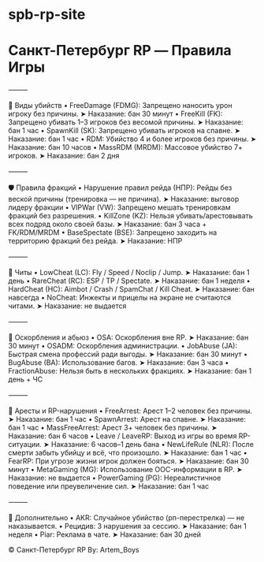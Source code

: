 # spb-rp-site

# Санкт-Петербург RP — Правила Игры

⸻

🔫 Виды убийств
	•	FreeDamage (FDMG): Запрещено наносить урон игроку без причины.
➤ Наказание: бан 30 минут
	•	FreeKill (FK): Запрещено убивать 1–3 игроков без весомой причины.
➤ Наказание: бан 1 час
	•	SpawnKill (SK): Запрещено убивать игроков на спавне.
➤ Наказание: бан 1 час
	•	RDM: Убийство 4 и более игроков без причины.
➤ Наказание: бан 10 часов
	•	MassRDM (MRDM): Массовое убийство 7+ игроков.
➤ Наказание: бан 2 дня

⸻

🛡️ Правила фракций
	•	Нарушение правил рейда (НПР): Рейды без веской причины (тренировка — не причина).
➤ Наказание: выговор лидеру фракции
	•	VIPWar (VW): Запрещено мешать тренировкам фракций без разрешения.
	•	KillZone (KZ): Нельзя убивать/арестовывать всех подряд около своей базы.
➤ Наказание: бан 3 часа + FK/RDM/MRDM
	•	BaseSpectate (BSE): Запрещено заходить на территорию фракций без рейда.
➤ Наказание: НПР

⸻

🚫 Читы
	•	LowCheat (LC): Fly / Speed / Noclip / Jump.
➤ Наказание: бан 1 день
	•	RareCheat (RC): ESP / TP / Spectate.
➤ Наказание: бан 1 неделя
	•	HardCheat (HC): Aimbot / Crash / SpamChat / Kill Cheat.
➤ Наказание: бан навсегда
	•	NoCheat: Инжекты и прицелы на экране не считаются читами.
➤ Наказание: не выдается

⸻

💬 Оскорбления и абьюз
	•	OSA: Оскорбления вне RP.
➤ Наказание: бан 30 минут
	•	OSADM: Оскорбления администрации.
	•	JobAbuse (JA): Быстрая смена профессий ради выгоды.
➤ Наказание: бан 30 минут
	•	BugAbuse (BA): Использование багов.
➤ Наказание: бан 3 часа
	•	FractionAbuse: Нельзя быть в нескольких фракциях.
➤ Наказание: бан 1 день + ЧС

⸻

👮 Аресты и RP-нарушения
	•	FreeArrest: Арест 1–2 человек без причины.
➤ Наказание: бан 1 час
	•	SpawnArrest: Арест на спавне.
➤ Наказание: бан 1 час
	•	MassFreeArrest: Арест 3+ человек без причины.
➤ Наказание: бан 6 часов
	•	Leave / LeaveRP: Выход из игры во время RP-ситуации.
➤ Наказание: 6 часов–1 день бана
	•	NewLifeRule (NLR): После смерти забыть убийцу и всё, что произошло.
➤ Наказание: бан 1 час
	•	FearRP: При угрозе жизни игрок должен бояться.
➤ Наказание: бан 30 минут
	•	MetaGaming (MG): Использование OOC-информации в RP.
➤ Наказание: не выдается
	•	PowerGaming (PG): Нереалистичное поведение или преувеличение сил.
➤ Наказание: бан 1 час

⸻

📌 Дополнительно
	•	AKR: Случайное убийство (рп-перестрелка) — не наказывается.
	•	Рецидив: 3 нарушения за сессию.
➤ Наказание: бан 1 неделя
	•	Piar: Реклама в чате.
➤ Наказание: бан 30 дней 

© Санкт-Петербург RP
By: Artem_Boys
